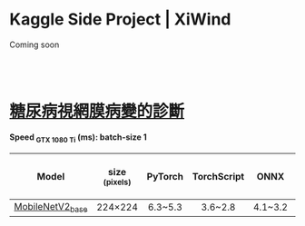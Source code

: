 # Kaggle Side Project | XiWind
Coming soon

<br><br>

# [糖尿病視網膜病變的診斷](https://www.kaggle.com/datasets/pkdarabi/diagnosis-of-diabetic-retinopathy)
**Speed <sub>GTX 1080 Ti</sub> (ms): batch-size 1**


| Model                                                                                                                                      | size<br><sup>(pixels) | PyTorch | TorchScript |  ONNX   | TensorRT | F1-Score<br><sup>weighted avg | F1-Score<br><sup>macro avg |
| ------------------------------------------------------------------------------------------------------------------------------------------ | :-------------------: | :-----: | :---------: | :-----: | :------: | :---------------------------: | -------------------------- |
| [MobileNetV2<sub>base</sub>](https://github.com/tuhlnaa/Kaggle-Side-Project-XiWind/tree/main/Diabetic%20Retinopathy%20via/inference_model) |        224×224        | 6.3~5.3 |   3.6~2.8   | 4.1~3.2 | 1.5~1.2  |             0.97              | 0.97                       |
